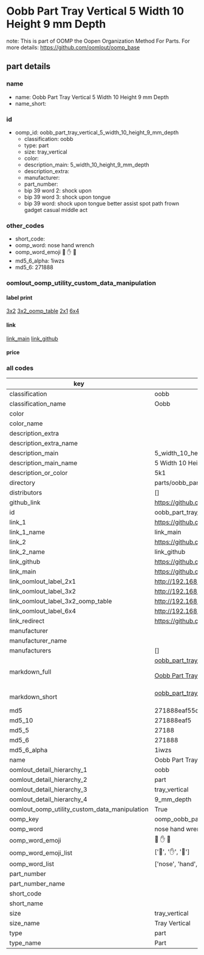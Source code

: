 # Oobb Part Tray Vertical 5 Width 10 Height 9 mm Depth  

note: This is part of OOMP the Oopen Organization Method For Parts. For more details: https://github.com/oomlout/oomp_base

##  part details
  







### name
* name: Oobb Part Tray Vertical 5 Width 10 Height 9 mm Depth
* name_short: 
### id
* oomp_id: oobb_part_tray_vertical_5_width_10_height_9_mm_depth
  * classification: oobb
  * type: part
  * size: tray_vertical
  * color: 
  * description_main: 5_width_10_height_9_mm_depth
  * description_extra: 
  * manufacturer: 
  * part_number: 
  * bip 39 word 2: shock upon
  * bip 39 word 3: shock upon tongue
  * bip 39 word: shock upon tongue better assist spot path frown gadget casual middle act

### other_codes
* short_code: 
* oomp_word: nose hand wrench
* oomp_word_emoji :nose: :hand: :wrench:
* md5_6_alpha: 1iwzs
* md5_6: 271888






### oomlout_oomp_utility_custom_data_manipulation
#### label print
[3x2](http://192.168.1.245:1112/?label=oomp%201iwzs)
[3x2_oomp_table](http://192.168.1.108:1112/?label=oomp%201iwzs)
[2x1](http://192.168.1.242:1112/?label=oomp%201iwzs)
[6x4](http://192.168.1.55:1112/?label=oomp%201iwzs)    

#### link

[link_main](https://github.com/oomlout/oomlout_oomp_version_1_messy/tree/main/parts/oobb_part_tray_vertical_5_width_10_height_9_mm_depth) [link_github](https://github.com/oomlout/oomlout_oomp_version_1_messy/tree/main/parts/oobb_part_tray_vertical_5_width_10_height_9_mm_depth)                             

#### price







### all codes 
| key | value |  
| --- | --- |  
| classification | oobb |  
| classification_name | Oobb |  
| color |  |  
| color_name |  |  
| description_extra |  |  
| description_extra_name |  |  
| description_main | 5_width_10_height_9_mm_depth |  
| description_main_name | 5 Width 10 Height 9 mm Depth |  
| description_or_color | 5k1 |  
| directory | parts/oobb_part_tray_vertical_5_width_10_height_9_mm_depth |  
| distributors | [] |  
| github_link | https://github.com/oomlout/oomlout_oomp_part_src/tree/main/parts/oobb_part_tray_vertical_5_width_10_height_9_mm_depth |  
| id | oobb_part_tray_vertical_5_width_10_height_9_mm_depth |  
| link_1 | https://github.com/oomlout/oomlout_oomp_version_1_messy/tree/main/parts/oobb_part_tray_vertical_5_width_10_height_9_mm_depth |  
| link_1_name | link_main |  
| link_2 | https://github.com/oomlout/oomlout_oomp_version_1_messy/tree/main/parts/oobb_part_tray_vertical_5_width_10_height_9_mm_depth |  
| link_2_name | link_github |  
| link_github | https://github.com/oomlout/oomlout_oomp_version_1_messy/tree/main/parts/oobb_part_tray_vertical_5_width_10_height_9_mm_depth |  
| link_main | https://github.com/oomlout/oomlout_oomp_version_1_messy/tree/main/parts/oobb_part_tray_vertical_5_width_10_height_9_mm_depth |  
| link_oomlout_label_2x1 | http://192.168.1.242:1112/?label=oomp%201iwzs |  
| link_oomlout_label_3x2 | http://192.168.1.245:1112/?label=oomp%201iwzs |  
| link_oomlout_label_3x2_oomp_table | http://192.168.1.108:1112/?label=oomp%201iwzs |  
| link_oomlout_label_6x4 | http://192.168.1.55:1112/?label=oomp%201iwzs |  
| link_redirect | https://github.com/oomlout/oomlout_oomp_version_1_messy/tree/main/parts/oobb_part_tray_vertical_5_width_10_height_9_mm_depth |  
| manufacturer |  |  
| manufacturer_name |  |  
| manufacturers | [] |  
| markdown_full | [oobb_part_tray_vertical_5_width_10_height_9_mm_depth](none)<br>[](none)<br>[Oobb Part Tray Vertical 5 Width 10 Height 9 Mm Depth](none)<br><br> |  
| markdown_short | [oobb_part_tray_vertical_5_width_10_height_9_mm_depth](none)<br><br> |  
| md5 | 271888eaf55d941f4b06e159c8fbbe32 |  
| md5_10 | 271888eaf5 |  
| md5_5 | 27188 |  
| md5_6 | 271888 |  
| md5_6_alpha | 1iwzs |  
| name | Oobb Part Tray Vertical 5 Width 10 Height 9 mm Depth |  
| oomlout_detail_hierarchy_1 | oobb |  
| oomlout_detail_hierarchy_2 | part |  
| oomlout_detail_hierarchy_3 | tray_vertical |  
| oomlout_detail_hierarchy_4 | 9_mm_depth |  
| oomlout_oomp_utility_custom_data_manipulation | True |  
| oomp_key | oomp_oobb_part_tray_vertical_5_width_10_height_9_mm_depth |  
| oomp_word | nose hand wrench |  
| oomp_word_emoji | :nose: :hand: :wrench: |  
| oomp_word_emoji_list | [':nose:', ':hand:', ':wrench:'] |  
| oomp_word_list | ['nose', 'hand', 'wrench'] |  
| part_number |  |  
| part_number_name |  |  
| short_code |  |  
| short_name |  |  
| size | tray_vertical |  
| size_name | Tray Vertical |  
| type | part |  
| type_name | Part |  
